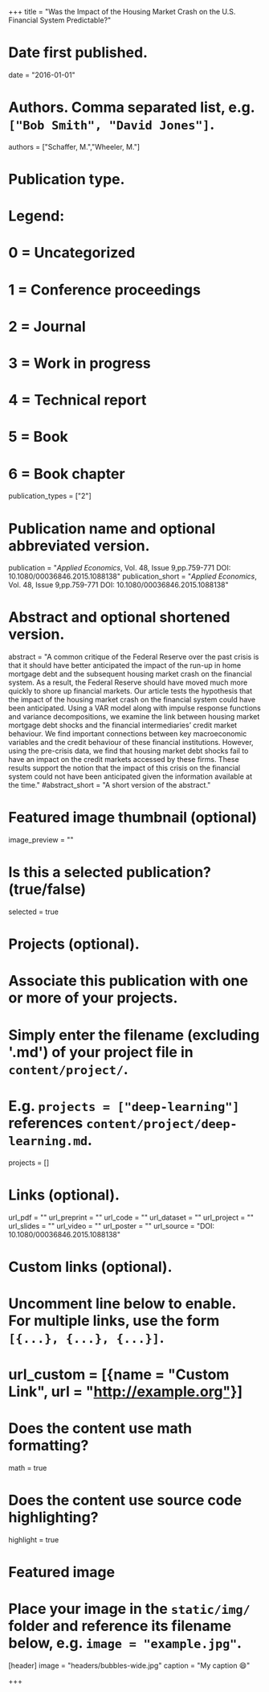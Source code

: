 +++
title = "Was the Impact of the Housing Market Crash on the U.S. Financial System Predictable?"

# Date first published.
date = "2016-01-01"

# Authors. Comma separated list, e.g. `["Bob Smith", "David Jones"]`.
authors = ["Schaffer, M.","Wheeler, M."]

# Publication type.
# Legend:
# 0 = Uncategorized
# 1 = Conference proceedings
# 2 = Journal
# 3 = Work in progress
# 4 = Technical report
# 5 = Book
# 6 = Book chapter
publication_types = ["2"]

# Publication name and optional abbreviated version.
publication = "*Applied Economics*, Vol. 48, Issue 9,pp.759-771 DOI: 10.1080/00036846.2015.1088138"
publication_short = "*Applied Economics*, Vol. 48, Issue 9,pp.759-771 DOI: 10.1080/00036846.2015.1088138"

# Abstract and optional shortened version.
abstract = "A common critique of the Federal Reserve over the past crisis is that it should have better anticipated the impact of the run-up in home mortgage debt and the subsequent housing market crash on the financial system. As a result, the Federal Reserve should have moved much more quickly to shore up financial markets. Our article tests the hypothesis that the impact of the housing market crash on the financial system could have been anticipated. Using a VAR model along with impulse response functions and variance decompositions, we examine the link between housing market mortgage debt shocks and the financial intermediaries’ credit market behaviour. We find important connections between key macroeconomic variables and the credit behaviour of these financial institutions. However, using the pre-crisis data, we find that housing market debt shocks fail to have an impact on the credit markets accessed by these firms. These results support the notion that the impact of this crisis on the financial system could not have been anticipated given the information available at the time."
#abstract_short = "A short version of the abstract."

# Featured image thumbnail (optional)
image_preview = ""

# Is this a selected publication? (true/false)
selected = true

# Projects (optional).
#   Associate this publication with one or more of your projects.
#   Simply enter the filename (excluding '.md') of your project file in `content/project/`.
#   E.g. `projects = ["deep-learning"]` references `content/project/deep-learning.md`.
projects = []

# Links (optional).
url_pdf = ""
url_preprint = ""
url_code = ""
url_dataset = ""
url_project = ""
url_slides = ""
url_video = ""
url_poster = ""
url_source = "DOI: 10.1080/00036846.2015.1088138"

# Custom links (optional).
#   Uncomment line below to enable. For multiple links, use the form `[{...}, {...}, {...}]`.
# url_custom = [{name = "Custom Link", url = "http://example.org"}]

# Does the content use math formatting?
math = true

# Does the content use source code highlighting?
highlight = true

# Featured image
# Place your image in the `static/img/` folder and reference its filename below, e.g. `image = "example.jpg"`.
[header]
image = "headers/bubbles-wide.jpg"
caption = "My caption 😄"

+++
